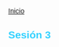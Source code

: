 <!-- No borrar o modificar -->
[Inicio](./index.md)

## Sesión 3 


<!DOCTYPE html>
<html>
   <head>
      <title>Mundo Viajes</title>
      <style>
         body {
            font-family: Arial, sans-serif;
         }
'''
         header {
            background-color: #3fd;
            color: black;
            padding: 20px;
            text-align: center;
         }

         section {
            border: 1px solid #ddd;
            padding: 20px;
            margin-bottom: 20px;
         }

         h2 {
            color: #33d1ff;
         }

         footer {
            background-color: #333;
            color: white;
            padding: 20px;
            text-align: center;
         }
      </style>
   </head>

   <body>
      <header>
         <h1>Mundo Viajes</h1>
         <h3>La forma más fácil de cumpliir tus sueños viajando</h3>
      </header>

      <section>
         <h1>Inicio</h1>
         <p>
            Somos una empresa dedicada a ayudarte cumplir tu sueños y viajar
            atraves del mundo en el destino que mejor te parezca
         </p>
         <h2>Destino 1</h2>
         <img src="sesion3_Imagenes/Luxemburgo.jpg" width="1000"/>
         <p>
            Luxemburgo es miembro de la union Europea, en este se hablan tres
            idiomas, Frances, Aleman y luxemburgues sus destinos esconde un
            casco antiguo precioso, es muy visitada por su hermosa arquitectura
            para realizar buena toma de fotos
         </p>

         <h2>Destino 2</h2>
         <img src="sesion3_Imagenes/Cancun.jpg" width="1000" />
         <p>
            Cancun es una de las ciudades mas famosas del caribe Mexicano por
            sus hermosas playas y la arquitectura de sus hoteles al ser
            extramadamnete amplios y pueden alojar gran cantidad de turistas en
            sus instalaciones
         </p>

         <h2>Destino 3</h2>
         <img src="sesion3_Imagenes/Melbourne.webp" width="1000" />
         <p>
            Capital del estado Australiano, reconocida como la capital del
            deporte y cultrura, es de las ciudades mas pobladas pero tambien la
            mas visitada y bonita por su organizacion y civilizacion
         </p>

         <h2>Destio 4</h2>
         <img src="sesion3_Imagenes/Francia.jpg" width="1000"/>
         <p>Es una republica que se destaca por sus economias mundiales, Francia es uno de los paises
            mas visitados por su produccion de vinos, su cultura. historia y paisajes
         </p>
      </section>

      <section>
         <h2>Videos</h2>
         <p>Videos sobre los destinos a visitar...</p>

         <h2>Luxemburgo</h2>
         <video autoplay src="Sesion3_Videos/Luxemburgo.mp4" width="1000"></video> 

         <H2>Cancun</H2>
         <video autoplay src="Sesion3_Videos/Cancun.mp4" width="1000"></video>

         <H2>Melbourne</H2>
         <video autoplay src="Sesion3_Videos/Melbourne.mp4" width="1000"></video>

         <h2>Francia</h2>
         <video autoplay src="Sesion3_Videos/Francia.mp4" width="1000"></video>
      </section>

      <section>
         <h2>Audios</h2>
         <p>Contenido sobre audios...</p>
         <audio src="Sesion3_Audios/Ciudad.mp3" controls></audio>
         <audio src="Sesion3_Audios/Francia.mp3" controls></audio>
         <audio src="Sesion3_Audios/Naturaleza.mp3" controls></audio>
         <audio src="Sesion3_Audios/Playa.mp3" controls></audio>

      </section>

      <section>
         <h2>iFrames</h2>
         <p>Contenido sobre iframes...</p>
      </section>

      <footer>
         Manuela Orlas
         <br />
         <br />
         CESDE
         <br />
         <br />
         &copy;2023
      </footer>
      '''
   </body>
</html>

<!-- Su documentación aquí -->







